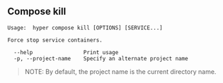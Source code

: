 ## Compose kill

	Usage:	hyper compose kill [OPTIONS] [SERVICE...]

	Force stop service containers.

	  --help                Print usage
	  -p, --project-name    Specify an alternate project name


> NOTE: By default, the project name is the current directory name.
